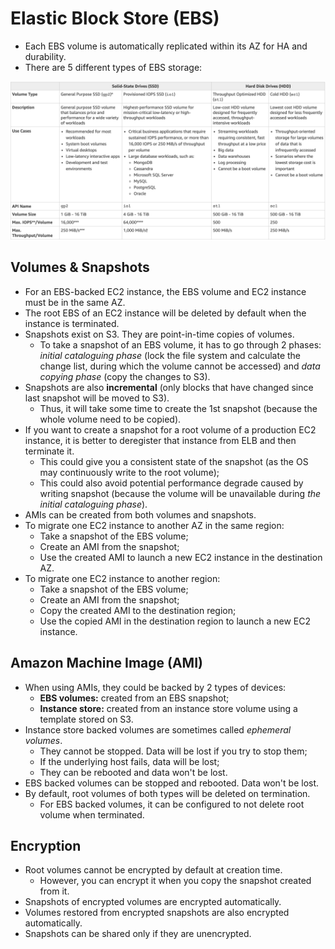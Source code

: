 # Elastic Block Store (EBS)

- Each EBS volume is automatically replicated within its AZ for HA and durability.
- There are 5 different types of EBS storage:

![EBS Types](../img/ebs_types.png)

## Volumes & Snapshots

- For an EBS-backed EC2 instance, the EBS volume and EC2 instance must be in the same AZ.
- The root EBS of an EC2 instance will be deleted by default when the instance is terminated.
- Snapshots exist on S3. They are point-in-time copies of volumes.
    - To take a snapshot of an EBS volume, it has to go through 2 phases: _initial cataloguing phase_ (lock the file system and calculate the change list, during which the volume cannot be accessed) and _data copying phase_ (copy the changes to S3).
- Snapshots are also **incremental** (only blocks that have changed since last snapshot will be moved to S3).
    - Thus, it will take some time to create the 1st snapshot (because the whole volume need to be copied).
- If you want to create a snapshot for a root volume of a production EC2 instance, it is better to deregister that instance from ELB and then terminate it.
    - This could give you a consistent state of the snapshot (as the OS may continuously write to the root volume);
    - This could also avoid potential performance degrade caused by writing snapshot (because the volume will be unavailable during _the initial cataloguing phase_).
- AMIs can be created from both volumes and snapshots.
- To migrate one EC2 instance to another AZ in the same region:
    - Take a snapshot of the EBS volume;
    - Create an AMI from the snapshot;
    - Use the created AMI to launch a new EC2 instance in the destination AZ.
- To migrate one EC2 instance to another region:
    - Take a snapshot of the EBS volume;
    - Create an AMI from the snapshot;
    - Copy the created AMI to the destination region;
    - Use the copied AMI in the destination region to launch a new EC2 instance.

## Amazon Machine Image (AMI)

- When using AMIs, they could be backed by 2 types of devices:
    - **EBS volumes:** created from an EBS snapshot;
    - **Instance store:** created from an instance store volume using a template stored on S3.
- Instance store backed volumes are sometimes called _ephemeral volumes_.
    - They cannot be stopped. Data will be lost if you try to stop them;
    - If the underlying host fails, data will be lost;
    - They can be rebooted and data won't be lost.
- EBS backed volumes can be stopped and rebooted. Data won't be lost.
- By default, root volumes of both types will be deleted on termination.
    - For EBS backed volumes, it can be configured to not delete root volume when terminated.

## Encryption

- Root volumes cannot be encrypted by default at creation time.
    - However, you can encrypt it when you copy the snapshot created from it.
- Snapshots of encrypted volumes are encrypted automatically.
- Volumes restored from encrypted snapshots are also encrypted automatically.
- Snapshots can be shared only if they are unencrypted.
